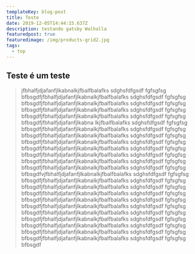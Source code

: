 ```yaml
---
templateKey: blog-post
title: Teste
date: 2019-12-05T14:44:15.637Z
description: testando gatsby Walhalla
featuredpost: true
featuredimage: /img/products-grid2.jpg
tags:
  - top
---
```

## **Teste é um teste**



> jfbhalfjdjafanfjlkabnalkjfbalfbalafks sdghsfdfgsdf fgfsgfsg bfbsgdfjfbhalfjdjafanfjlkabnalkjfbalfbalafks sdghsfdfgsdf fgfsgfsg bfbsgdfjfbhalfjdjafanfjlkabnalkjfbalfbalafks sdghsfdfgsdf fgfsgfsg bfbsgdfjfbhalfjdjafanfjlkabnalkjfbalfbalafks sdghsfdfgsdf fgfsgfsg bfbsgdfjfbhalfjdjafanfjlkabnalkjfbalfbalafks sdghsfdfgsdf fgfsgfsg bfbsgdfjfbhalfjdjafanfjlkabna lkjfbalfbalafks sdghsfdfgsdf fgfsgfsg bfbsgdfjfbhalfjdjafanfjlkabnalkjfbalfbalafks sdghsfdfgsdf fgfsgfsg bfbsgdfjfbhalfjdjafanfjlkabnalkjfbalfbalafks sdghsfdfgsdf fgfsgfsg bfbsgdfjfbhalfjdjafanfjlkabnalkjfbalfbalafks sdghsfdfgsdf fgfsgfsg bfbsgdfjfbhalfjdjafanfjlkabnalkjfbalfbalafks sdghsfdfgsdf fgfsgfsg bfbsgdfjfbhalfjdjafanfjlkabnalkjfbalfbalafks sdghsfdfgsdf fgfsgfsg bfbsgdfjfbhalfjdjafanfjlkabnalkjfbalfbalafks sdghsfdfgsdf fgfsgfsg bfbsgdfjfbhalfjdjafanfjlkabnalkjfbalfbalafks sdghsfdfgsdf fgfsgfsg bfbsgdfvjfbhalfjdjafanfjlkabnalkjfbalfbalafks sdghsfdfgsdf fgfsgfsg bfbsgdfjfbhalfjdjafanfjlkabnalkjfbalfbalafks sdghsfdfgsdf fgfsgfsg bfbsgdfjfbhalfjdjafanfjlkabnalkjfbalfbalafks sdghsfdfgsdf fgfsgfsg bfbsgdfjfbhalfjdjafanfjlkabnalkjfbalfbalafks sdghsfdfgsdf fgfsgfsg bfbsgdfjfbhalfjdjafanfjlkabnalkjfbalfbalafks sdghsfdfgsdf fgfsgfsg bfbsgdfjfbhalfjdjafanfjlkabnalkjfbalfbalafks sdghsfdfgsdf fgfsgfsg bfbsgdfjfbhalfjdjafanfjlkabnalkjfbalfbalafks sdghsfdfgsdf fgfsgfsg bfbsgdfjfbhalfjdjafanfjlkabnalkjfbalfbalafks sdghsfdfgsdf fgfsgfsg bfbsgdfjfbhalfjdjafanfjlkabnalkjfbalfbalafks sdghsfdfgsdf fgfsgfsg bfbsgdfjfbhalfjdjafanfjlkabnalkjfbalfbalafks sdghsfdfgsdf fgfsgfsg bfbsgdfjfbhalfjdjafanfjlkabnalkjfbalfbalafks sdghsfdfgsdf fgfsgfsg bfbsgdf
